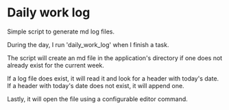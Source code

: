 # Daily work log

Simple script to generate md log files.

During the day, I run 'daily_work_log' when I finish a task.

The script will create an md file in the application's directory if one does not already exist for the current week.

If a log file does exist, it will read it and look for a header with today's date.  If a header with today's date does not exist, it will append one.

Lastly, it will open the file using a configurable editor command.
